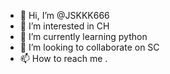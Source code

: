 - 👋 Hi, I’m @JSKKK666
- 👀 I’m interested in CH
- 🌱 I’m currently learning python
- 💞️ I’m looking to collaborate on SC
- 📫 How to reach me .

<!---
JSKKK666/JSKKK666 is a ✨ special ✨ repository because its `README.md` (this file) appears on your GitHub profile.
You can click the Preview link to take a look at your changes.
--->

